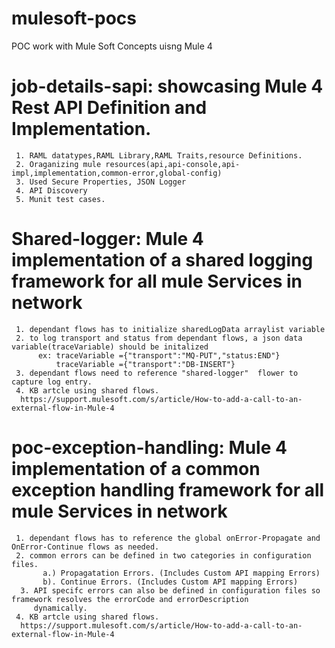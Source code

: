 # mulesoft-pocs
POC work with Mule Soft Concepts uisng Mule 4

# job-details-sapi:  showcasing Mule 4 Rest API Definition and Implementation.
     1. RAML datatypes,RAML Library,RAML Traits,resource Definitions.
     2. Oraganizing mule resources(api,api-console,api-impl,implementation,common-error,global-config)
     3. Used Secure Properties, JSON Logger
     4. API Discovery
     5. Munit test cases.
# Shared-logger: Mule 4 implementation of a shared logging framework for all mule Services in network
     1. dependant flows has to initialize sharedLogData arraylist variable
     2. to log transport and status from dependant flows, a json data variable(traceVariable) should be initalized
          ex: traceVariable ={"transport":"MQ-PUT","status:END"}
              traceVariable ={"transport":"DB-INSERT"}
     3. dependant flows need to reference "shared-logger"  flower to capture log entry.
     4. KB artcle using shared flows.
      https://support.mulesoft.com/s/article/How-to-add-a-call-to-an-external-flow-in-Mule-4
# poc-exception-handling: Mule 4 implementation of a common exception handling framework for all mule Services in network
     1. dependant flows has to reference the global onError-Propagate and OnError-Continue flows as needed.
     2. common errors can be defined in two categories in configuration files.
           a.) Propagatation Errors. (Includes Custom API mapping Errors)
           b). Continue Errors. (Includes Custom API mapping Errors)
      3. API specifc errors can also be defined in configuration files so framework resolves the errorCode and errorDescription 
         dynamically.
     4. KB artcle using shared flows.
      https://support.mulesoft.com/s/article/How-to-add-a-call-to-an-external-flow-in-Mule-4      

     
